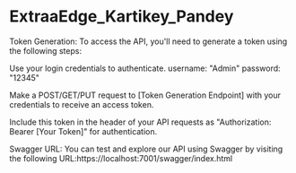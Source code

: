 # ExtraaEdge_Kartikey_Pandey
Token Generation: To access the API, you'll need to generate a token using the following steps:

Use your login credentials to authenticate. username: "Admin" password: "12345"

Make a POST/GET/PUT request to [Token Generation Endpoint] with your credentials to receive an access token.

Include this token in the header of your API requests as "Authorization: Bearer [Your Token]" for authentication.

Swagger URL: You can test and explore our API using Swagger by visiting the following URL:https://localhost:7001/swagger/index.html
